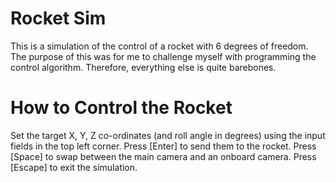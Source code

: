 Rocket Sim
==========

This is a simulation of the control of a rocket with 6 degrees of freedom.
The purpose of this was for me to challenge myself with programming the control algorithm. Therefore, everything else is quite barebones.

How to Control the Rocket
=========================
Set the target X, Y, Z co-ordinates (and roll angle in degrees) using the input fields in the top left corner. Press [Enter] to send them to the rocket.
Press [Space] to swap between the main camera and an onboard camera.
Press [Escape] to exit the simulation.
